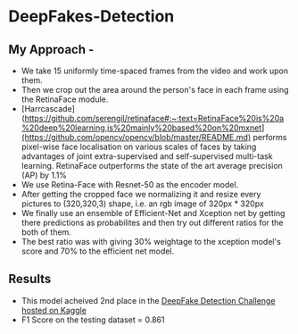 # DeepFakes-Detection

## My Approach -

- We take 15 uniformly time-spaced frames from the video and work upon them.
- Then we crop out the area around the person's face in each frame using the RetinaFace module.
- [Harrcascade](https://github.com/serengil/retinaface#:~:text=RetinaFace%20is%20a%20deep%20learning,is%20mainly%20based%20on%20mxnet](https://github.com/opencv/opencv/blob/master/README.md) performs pixel-wise face localisation on various scales of faces by taking advantages of joint extra-supervised and self-supervised multi-task learning. RetinaFace outperforms the state of the art average precision (AP) by 1.1% 
- We use Retina-Face with Resnet-50 as the encoder model.
- After getting the cropped face we normalizing it and resize every pictures to (320,320,3) shape, i.e. an rgb image of 320px * 320px
- We finally use an ensemble of Efficient-Net and Xception net by getting there predictions as probabilites and then try out different ratios for the both of them.
- The best ratio was with giving 30% weightage to the xception model's score and 70% to the efficient net model.

## Results
- This model acheived 2nd place in the [DeepFake Detection Challenge hosted on Kaggle](https://www.kaggle.com/competitions/deepfake-detection/overview)
- F1 Score on the testing dataset = 0.861
